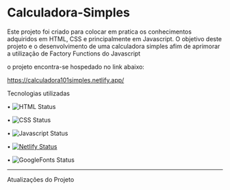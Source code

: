 # Calculadora-Simples




Este projeto foi criado para colocar em pratica os conhecimentos adquiridos em HTML, CSS e principalmente em  Javascript.
  O objetivo deste projeto e o desenvolvimento de uma calculadora simples afim de aprimorar a utilização de Factory Functions do Javascript 

o projeto encontra-se hospedado no link abaixo:


https://calculadora101simples.netlify.app/

Tecnologias utilizadas 

• 	   ![HTML Status](https://img.shields.io/badge/HTML5-E34F26?style=for-the-badge&logo=html5&logoColor=white)

• 	   ![CSS Status](https://img.shields.io/badge/CSS3-1572B6?style=for-the-badge&logo=css3&logoColor=white)

•      ![Javascript Status](https://img.shields.io/badge/JavaScript-323330?style=for-the-badge&logo=javascript&logoColor=F7DF1E)

•	     [![Netlify Status](https://api.netlify.com/api/v1/badges/4fcccf50-a6d6-452b-839e-6852f4824112/deploy-status)](https://app.netlify.com/sites/clocktimer101/deploys)

•      ![GoogleFonts Status](https://img.shields.io/badge/Google-Fonts-green)


______________________________________________________________________________________________________________________________________________________________
Atualizações do Projeto 

